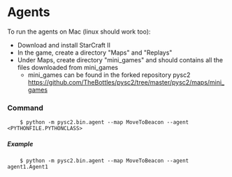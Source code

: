 # Agents

To run the agents on Mac (linux should work too):

- Download and install StarCraft II
- In the game, create a directory "Maps" and "Replays"
- Under Maps, create directory "mini_games" and should contains all the files downloaded from mini_games
  - mini_games can be found in the forked repository pysc2
    https://github.com/TheBottles/pysc2/tree/master/pysc2/maps/mini_games

### Command

        $ python -m pysc2.bin.agent --map MoveToBeacon --agent <PYTHONFILE.PYTHONCLASS>

##### Example

        $ python -m pysc2.bin.agent --map MoveToBeacon --agent agent1.Agent1
